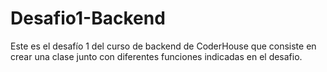 # Desafio1-Backend
Este es el desafío 1 del curso de backend de CoderHouse que consiste en crear una clase junto con diferentes funciones indicadas en el desafio.
